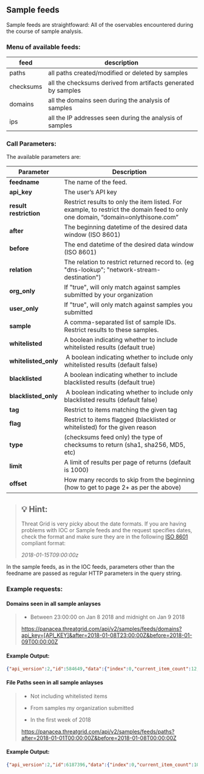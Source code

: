 ## Sample feeds

Sample feeds are straightfoward: All of the oservables encountered during the course of sample analysis. 
### Menu of available feeds:

|feed|description|
|-|-|
|paths|all paths created/modified or deleted by samples|
|checksums|all the checksums derived from artifacts generated by samples|
|domains|all the domains seen during the analysis of samples|
|ips|all the IP addresses seen during the analysis of samples|

### Call Parameters:
The available parameters are:

| **Parameter**         | **Description**  |
|------------------------|--------------------------|
| **feedname**           | The name of the feed.  |
| **api\_key**           | The user’s API key  |
| **result restriction** | Restrict results to only the item listed. For example, to restrict the domain feed to only one domain, “domain=onlythisone.com” |
| **after**              | The beginning datetime of the desired data window (ISO 8601)|
| **before**             | The end datetime of the desired data window (ISO 8601)|
| **relation**           | The relation to restrict returned record to. (eg "dns-lookup"; "network-stream-destination")|
| **org\_only**          | If "true", will only match against samples submitted by your organization  |
| **user\_only**         | If "true", will only match against samples you submitted |
| **sample**             | A comma-separated list of sample IDs. Restrict results to these samples.  |
| **whitelisted**        | A boolean indicating whether to include whitelisted results (default true)
| **whitelisted_only**   | A boolean indicating whether to include only whitelisted results (default false)
| **blacklisted**        | A boolean indicating whether to include blacklisted results (default true)
| **blacklisted_only**   | A boolean indicating whether to include only blacklisted results (default false)
| **tag**                | Restrict to items matching the given tag
| **flag**               | Restrict to items flagged (blacklisted or whitelisted) for the given reason
| **type**               | (checksums feed only) the type of checksums to return (sha1, sha256, MD5, etc)|
| **limit**              | A limit of results per page of returns (default is 1000)|
| **offset**             | How many records to skip from the beginning (how to get to page 2+ as per the above)|

>## &#128161; Hint:
>
> Threat Grid is very picky about the date formats. If you are having problems with IOC or Sample feeds and the request specifies dates, check the format and make sure they are in the following [ISO 8601](https://en.wikipedia.org/wiki/ISO_8601) compliant format: 
>
>*2018-01-15T09:00:00z*

In the sample feeds, as in the IOC feeds, parameters other than the feedname are passed as
regular HTTP parameters in the query string.

### Example requests:

#### Domains seen in all sample anlayses
> 
> -   Between 23:00:00 on Jan 8 2018 and midnight on Jan 9 2018
> 
> https://panacea.threatgrid.com/api/v2/samples/feeds/domains?api_key=[API_KEY]&after=2018-01-08T23:00:00Z&before=2018-01-09T00:00:00Z

#### Example Output:
```json
{"api_version":2,"id":584649,"data":{"index":0,"current_item_count":12,"items_per_page":1000,"items":[{"domain":"h120831.s07.test-hf.su","timestamp":"2018-01-08T23:11:44Z","ioc":"network-snort-malware","confidence":95,"severity":95,"sample_id":"3afbe9eb2e5641d1ab3dd79c623458e9","sample_sha256":"280763aaf275cdb1499e2d3f2dd4b9eafbbd85a4ee77da41e60723b0e5f1974f"},{"domain":"h120831.s07.test-hf.su","timestamp":"2018-01-08T23:07:43Z","ioc":"network-snort-malware","confidence":95,"severity":95,"sample_id":"b1058c961d2124f9e02ae664ff5ffcd8","sample_sha256":"280763aaf275cdb1499e2d3f2dd4b9eafbbd85a4ee77da41e60723b0e5f1974f"},{"domain":"greatlymissed.co.za","timestamp":"2018-01-08T23:03:27Z","ioc":"document-network-traffic","confidence":90,"severity":100,"sample_id":"267d6f282408cf955a47f47612c6ef36","sample_sha256":"13d381b160d46739c4d9cddff9221f8f55fe9f1b51cfca911295e2ee6b61c792"},{…}]}}
```


#### File Paths seen in all sample anlayses
> 
> -   Not including whitelisted items
> 
> -   From samples my organization submitted
>
> -   In the first week of 2018
> 
> https://panacea.threatgrid.com/api/v2/samples/feeds/paths?after=2018-01-01T00:00:00Z&before=2018-01-08T00:00:00Z

#### Example Output:

```JSON
{"api_version":2,"id":6187396,"data":{"index":0,"current_item_count":10000,"items_per_page":10000,"items":[{"sample":"ddde519714140a657b118c501ae1a0ff","path":"\\Users\\Administrator\\AppData\\Local\\Microsoft\\Internet Explorer\\Recovery\\High\\Active\\{E7CE3A70-F42F-11E7-BE93-00501E3AE7B5}.dat","relation":"artifact","data":{"artifacts":[{"aid":10,"sha256":"ec2c691083e8994c61fb7048b002f9328b91429f8ac837c088072ff3e1dd5150"}]},"ts":"2018-01-07T23:52:42Z"},{…}]}}
```
